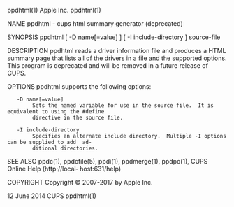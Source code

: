 ppdhtml(1)                                    Apple Inc.                                    ppdhtml(1)

NAME
       ppdhtml - cups html summary generator (deprecated)

SYNOPSIS
       ppdhtml [ -D name[=value] ] [ -I include-directory ] source-file

DESCRIPTION
       ppdhtml  reads a driver information file and produces a HTML summary page that lists all of the
       drivers in a file and the supported options.  This program is deprecated and will be removed in
       a future release of CUPS.

OPTIONS
       ppdhtml supports the following options:

       -D name[=value]
            Sets the named variable for use in the source file.  It is equivalent to using the #define
            directive in the source file.

       -I include-directory
            Specifies an alternate include directory.  Multiple -I options can be supplied to add  ad‐
            ditional directories.

SEE ALSO
       ppdc(1),   ppdcfile(5),   ppdi(1),  ppdmerge(1),  ppdpo(1),  CUPS  Online  Help  (http://local‐
       host:631/help)

COPYRIGHT
       Copyright © 2007-2017 by Apple Inc.

12 June 2014                                     CUPS                                       ppdhtml(1)
